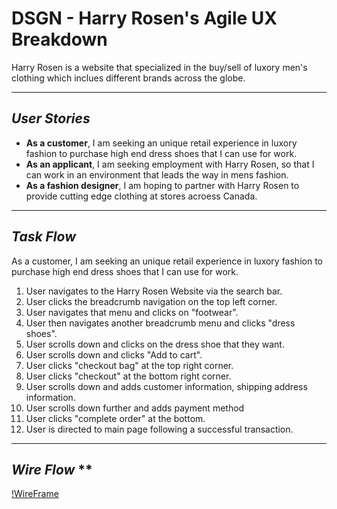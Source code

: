 # **DSGN - Harry Rosen's Agile UX Breakdown**
Harry Rosen is a website that specialized in the buy/sell of luxory men's clothing which inclues different brands across the globe.

---

## **_User Stories_** ##
- **As a customer**, I am seeking an unique retail experience in luxory fashion to purchase high end dress shoes that I can use for work.
- **As an applicant**, I am seeking employment with Harry Rosen, so that I can work in an environment that leads the way in mens fashion. 
- **As a fashion designer**, I am hoping to partner with Harry Rosen to provide cutting edge clothing at stores acroess Canada.

---

## **_Task Flow_**
As a customer, I am seeking an unique retail experience in luxory fashion to purchase high end dress shoes that I can use for work.
1. User navigates to the Harry Rosen Website via the search bar. 
2. User clicks the breadcrumb navigation on the top left corner. 
3. User navigates that menu and clicks on "footwear". 
4. User then navigates another breadcrumb menu and clicks "dress shoes".
5. User scrolls down and clicks on the dress shoe that they want. 
6. User scrolls down and clicks "Add to cart".
7. User clicks "checkout bag" at the top right corner. 
8. User clicks "checkout" at the bottom right corner. 
9. User scrolls down and adds customer information, shipping address information.
10. User scrolls down further and adds payment method
11. User clicks "complete order" at the bottom. 
12. User is directed to main page following a successful transaction. 

---

## **_Wire Flow_** **
[!WireFrame](https://github.com/Stayl045/dsgn270-a1/blob/780e868b140280a5b4769defc180f49af0827754/Harry%20Rosen%20Wire%20Frame.png)